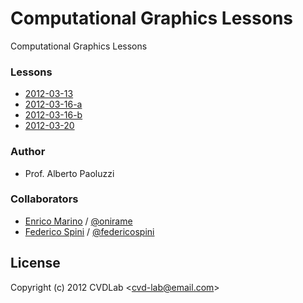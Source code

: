 # Computational Graphics Lessons

Computational Graphics Lessons

### Lessons

- [2012-03-13](https://github.com/cvd-lab/cg-lessons/blob/master/lessons/2012-03-13/2012-03-13.pdf)
- [2012-03-16-a](https://github.com/cvd-lab/cg-lessons/blob/master/lessons/2012-03-16-a/2012-03-16-a.pdf)
- [2012-03-16-b](https://github.com/cvd-lab/cg-lessons/blob/master/lessons/2012-03-16-b/2012-03-16-b.pdf)
- [2012-03-20](https://github.com/cvd-lab/cg-lessons/blob/master/lessons/2012-03-20/2012-03-20.pdf)

### Author

- Prof. Alberto Paoluzzi

### Collaborators

- [Enrico Marino](http://onirame.no.de) / [@onirame](https://twitter.com/#!/onirame)
- [Federico Spini](http://spini.no.de) / [@federicospini](https://twitter.com/#!/federicospini)

## License

Copyright (c) 2012 CVDLab &lt;cvd-lab@email.com&gt;